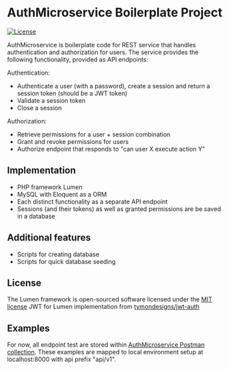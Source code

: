 # AuthMicroservice Boilerplate Project
[![License](https://poser.pugx.org/laravel/lumen-framework/license.svg)](https://packagist.org/packages/laravel/lumen-framework)

AuthMicroservice is boilerplate code for REST service that handles authentication and authorization for users. The service provides the following functionality, provided as API endpoints:

Authentication:
* Authenticate a user (with a password), create a session and return a session token (should be a JWT token)
* Validate a session token 
* Close a session

Authorization:
* Retrieve permissions for a user + session combination
* Grant and revoke permissions for users
* Authorize endpoint that responds to "can user X execute action Y"


## Implementation

* PHP framework Lumen
* MySQL with Eloquent as a ORM
* Each distinct functionality as a separate API endpoint
* Sessions (and their tokens) as well as granted permissions are be saved in a database


## Additional features

* Scripts for creating database
* Scripts for quick database seeding


## License

The Lumen framework is open-sourced software licensed under the [MIT license](http://opensource.org/licenses/MIT)
JWT for Lumen implementation from [tymondesigns/jwt-auth](https://github.com/tymondesigns/jwt-auth)

## Examples

For now, all endpoint test are stored within [AuthMicroservice Postman collection](https://www.getpostman.com/collections/9d5747ce1fa075c2b0d7). These examples are mapped to local environment setup at localhost:8000 with api prefix "api/v1".